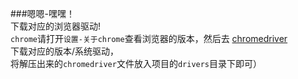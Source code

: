 ###嗯嗯-嘿嘿！   
下载对应的浏览器驱动!   
   `chrome`请打开`设置-关于chrome`查看浏览器的版本，然后去 [chromedriver](http://chromedriver.storage.googleapis.com/index.html)   
   下载对应的版本/系统驱动，   
   将解压出来的`chromedriver`文件放入项目的`drivers`目录下即可）   
